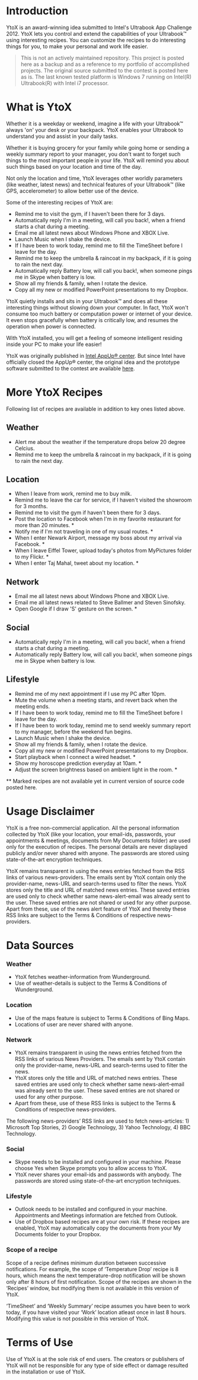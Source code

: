 # Introduction

YtoX is an award-winning idea submitted to Intel's Ultrabook App Challenge 2012. YtoX lets you control and extend the capabilities of your Ultrabook™ using interesting recipes. You can customize the recipes to do interesting things for you, to make your personal and work life easier.

> This is not an actively maintained repository. This project is posted here as a backup and as a reference to my portfolio of accomplished projects. The original source submitted to the contest is posted here as is. The last known tested platform is Windows 7 running on Intel(R) Ultrabook(R) with Intel i7 processor.

# What is YtoX

Whether it is a weekday or weekend, imagine a life with your Ultrabook™ always 'on' your desk or your backpack. YtoX enables your Ultrabook to understand you and assist in your daily tasks.

Whether it is buying grocery for your family while going home or sending a weekly summary report to your manager, you don't want to forget such things to the most important people in your life. YtoX will remind you about such things based on your location and time of the day.

Not only the location and time, YtoX leverages other worldly parameters (like weather, latest news) and technical features of your Ultrabook™ (like GPS, accelerometer) to allow better use of the device.

Some of the interesting recipes of YtoX are:

* Remind me to visit the gym, if I haven't been there for 3 days.
* Automatically reply I'm in a meeting, will call you back!, when a friend starts a chat during a meeting.
* Email me all latest news about Windows Phone and XBOX Live.
* Launch Music when I shake the device.
* If I have been to work today, remind me to fill the TimeSheet before I leave for the day.
* Remind me to keep the umbrella & raincoat in my backpack, if it is going to rain the next day.
* Automatically reply Battery low, will call you back!, when someone pings me in Skype when battery is low.
* Show all my friends & family, when I rotate the device.
* Copy all my new or modified PowerPoint presentations to my Dropbox.

YtoX quietly installs and sits in your Ultrabook™ and does all these interesting things without slowing down your computer. In fact, YtoX won't consume too much battery or computation power or internet of your device. It even stops gracefully when battery is critically low, and resumes the operation when power is connected.

With YtoX installed, you will get a feeling of someone intelligent residing inside your PC to make your life easier!

YtoX was originally published in [Intel AppUp® center](http://www.appup.com/app-details/ytox). But since Intel have officially closed the AppUp® center, the original idea and the prototype software submitted to the contest are available [here](https://github.com/cincoutprabu/YtoX/YtoX-CodeProject.pdf).

# More YtoX Recipes

Following list of recipes are available in addition to key ones listed above.

## Weather

* Alert me about the weather if the temperature drops below 20 degree Celcius.
* Remind me to keep the umbrella & raincoat in my backpack, if it is going to rain the next day.

## Location

* When I leave from work, remind me to buy milk.
* Remind me to leave the car for service, if I haven't visited the showroom for 3 months.
* Remind me to visit the gym if haven't been there for 3 days.
* Post the location to Facebook when I'm in my favorite restaurant for more than 20 minutes. *
* Notify me if I'm not traveling in one of my usual routes. *
* When I enter Newark Airport, message my boss about my arrival via Facebook. *
* When I leave Eiffel Tower, upload today's photos from MyPictures folder to my Flickr. *
* When I enter Taj Mahal, tweet about my location. *

## Network

* Email me all latest news about Windows Phone and XBOX Live.
* Email me all latest news related to Steve Ballmer and Steven Sinofsky.
* Open Google if I draw 'S' gesture on the screen. *

## Social

* Automatically reply I'm in a meeting, will call you back!, when a friend starts a chat during a meeting.
* Automatically reply Battery low, will call you back!, when someone pings me in Skype when battery is low.

## Lifestyle

* Remind me of my next appointment if I use my PC after 10pm.
* Mute the volume when a meeting starts, and revert back when the meeting ends.
* If I have been to work today, remind me to fill the TimeSheet before I leave for the day.
* If I have been to work today, remind me to send weekly summary report to my manager, before the weekend fun begins.
* Launch Music when I shake the device.
* Show all my friends & family, when I rotate the device.
* Copy all my new or modified PowerPoint presentations to my Dropbox.
* Start playback when I connect a wired headset. *
* Show my horoscope prediction everyday at 10am. *
* Adjust the screen brightness based on ambient light in the room. *

** Marked recipes are not available yet in current version of source code posted here.

# Usage Disclaimer

YtoX is a free non-commercial application. All the personal information collected by YtoX (like your location, your email-ids, passwords, your appointments & meetings, documents from My Documents folder) are used only for the execution of recipes. The personal details are never displayed publicly and/or never shared with anyone. The passwords are stored using state-of-the-art encryption techniques.

YtoX remains transparent in using the news entries fetched from the RSS links of various news-providers. The emails sent by YtoX contain only the provider-name, news-URL and search-terms used to filter the news. YtoX stores only the title and URL of matched news entries. These saved entries are used only to check whether same news-alert-email was already sent to the user. These saved entries are not shared or used for any other purpose. Apart from these, use of the news alert feature of YtoX and thereby these RSS links are subject to the Terms & Conditions of respective news-providers.

# Data Sources

### Weather

* YtoX fetches weather-information from Wunderground.
* Use of weather-details is subject to the Terms & Conditions of Wunderground.

### Location

* Use of the maps feature is subject to Terms & Conditions of Bing Maps.
* Locations of user are never shared with anyone.

### Network

* YtoX remains transparent in using the news entries fetched from the RSS links of various News Providers. The emails sent by YtoX contain only the provider-name, news-URL and search-terms used to filter the news.
* YtoX stores only the title and URL of matched news entries. These saved entries are used only to check whether same news-alert-email was already sent to the user. These saved entries are not shared or used for any other purpose.
* Apart from these, use of these RSS links is subject to the Terms & Conditions of respective news-providers.

The following news-providers’ RSS links are used to fetch news-articles: 1) Microsoft Top Stories, 2) Google Technology, 3) Yahoo Technology, 4) BBC Technology.

### Social

* Skype needs to be installed and configured in your machine. Please choose Yes when Skype prompts you to allow access to YtoX.
* YtoX never shares your email-ids and passwords with anybody. The passwords are stored using state-of-the-art encryption techniques.

### Lifestyle

* Outlook needs to be installed and configured in your machine. Appointments and Meetings information are fetched from Outlook.
* Use of Dropbox based recipes are at your own risk. If these recipes are enabled, YtoX may automatically copy the documents from your My Documents folder to your Dropbox.

### Scope of a recipe

Scope of a recipe defines minimum duration between successive notifications. For example, the scope of ‘Temperature Drop’ recipe is 8 hours, which means the next temperature-drop notification will be shown only after 8 hours of first notification.
Scope of the recipes are shown in the ‘Recipes’ window, but modifying them is not available in this version of YtoX.

‘TimeSheet’ and ‘Weekly Summary’ recipe assumes you have been to work today, if you have visited your ‘Work’ location atleast once in last 8 hours. Modifying this value is not possible in this version of YtoX.

# Terms of Use

Use of YtoX is at the sole risk of end users. The creators or publishers of YtoX will not be responsible for any type of side effect or damage resulted in the installation or use of YtoX.
